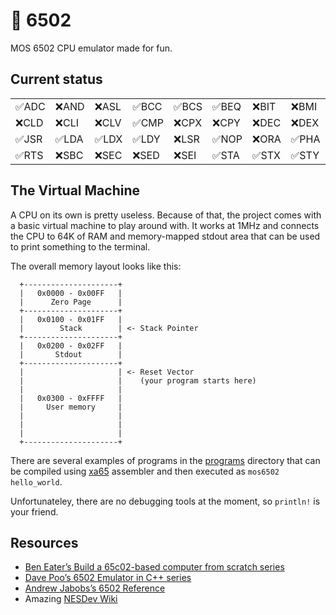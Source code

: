 # 🗿 6502

MOS 6502 CPU emulator made for fun.

## Current status

|||||||||||||||
|--- |--- |--- |--- |--- |--- |--- |--- |--- |--- |--- |--- |--- |--- |
|✅ADC|❌AND|❌ASL|✅BCC|✅BCS|✅BEQ|❌BIT|❌BMI|✅BNE|❌BPL|❌BRK|❌BVC|❌BVS|✅CLC|
|❌CLD|❌CLI|❌CLV|✅CMP|❌CPX|❌CPY|❌DEC|❌DEX|❌DEY|❌EOR|✅INC|✅INX|✅INY|✅JMP|
|✅JSR|✅LDA|✅LDX|✅LDY|❌LSR|✅NOP|❌ORA|✅PHA|✅PHP|✅PLA|✅PLP|❌ROL|❌ROR|❌RTI|
|✅RTS|❌SBC|❌SEC|❌SED|❌SEI|✅STA|✅STX|✅STY|✅TAX|✅TAY|✅TSX|✅TXA|✅TXS|✅TYA|

## The Virtual Machine

A CPU on its own is pretty useless. Because of that, the project comes with a
basic virtual machine to play around with. It works at 1MHz and connects the
CPU to 64K of RAM and memory-mapped stdout area that can be used to print
something to the terminal.

The overall memory layout looks like this:

```
  +---------------------+
  |   0x0000 - 0x00FF   |
  |      Zero Page      |
  +---------------------+
  |   0x0100 - 0x01FF   |
  |        Stack        | <- Stack Pointer
  +---------------------+
  |   0x0200 - 0x02FF   |
  |       Stdout        |
  +---------------------+
  |                     | <- Reset Vector
  |                     |    (your program starts here)
  |                     |
  |   0x0300 - 0xFFFF   |
  |     User memory     |
  |                     |
  |                     |
  |                     |
  +---------------------+
```

There are several examples of programs in the [programs](programs) directory
that can be compiled using [xa65](https://www.floodgap.com/retrotech/xa/)
assembler and then executed as `mos6502 hello_world`.

Unfortunateley, there are no debugging tools at the moment, so `println!` is
your friend.

## Resources

 * [Ben Eater’s Build a 65c02-based computer from scratch series](https://www.youtube.com/playlist?list=PLowKtXNTBypFbtuVMUVXNR0z1mu7dp7eH)
 * [Dave Poo’s 6502 Emulator in C++ series](https://www.youtube.com/playlist?list=PLLwK93hM93Z13TRzPx9JqTIn33feefl37)
 * [Andrew Jabobs’s 6502 Reference](https://web.archive.org/web/20210426072206/http://www.obelisk.me.uk/6502/index.html)
 * Amazing [NESDev Wiki](https://wiki.nesdev.org/w/index.php?title=CPU)
